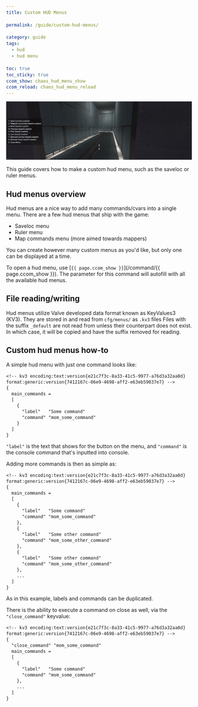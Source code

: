 ```yaml
---
title: Custom HUD Menus

permalink: /guide/custom-hud-menus/

category: guide
tags:
  - hud
  - hud menu

toc: true
toc_sticky: true
ccom_show: chaos_hud_menu_show
ccom_reload: chaos_hud_menu_reload
---
```


![Hud Menu](/assets/images/custom-hud-menus_guide/custom-hud-menus-header.png)

This guide covers how to make a custom hud menu, such as the saveloc or ruler menus.

## Hud menus overview
Hud menus are a nice way to add many commands/cvars into a single menu.
There are a few hud menus that ship with the game:
- Saveloc menu
- Ruler menu
- Map commands menu (more aimed towards mappers)

You can create however many custom menus as you'd like, but only one can be displayed at a time.

To open a hud menu, use [`{{ page.ccom_show }}`](/command/{{ page.ccom_show }}).
The parameter for this command will autofill with all the available hud menus.

## File reading/writing
Hud menus utilize Valve developed data format known as KeyValues3 (KV3). They are stored in and read from `cfg/menus/` as `.kv3` files
Files with the suffix `_default` are not read from unless their counterpart does not exist. 
In which case, it will be copied and have the suffix removed for reading.

## Custom hud menus how-to
A simple hud menu with just one command looks like:
```
<!-- kv3 encoding:text:version{e21c7f3c-8a33-41c5-9977-a76d3a32aa0d} format:generic:version{7412167c-06e9-4698-aff2-e63eb59037e7} -->
{
  main_commands =
  [
    {
      "label"   "Some command"
      "command" "mom_some_command"
    }
  ]
}
```
`"label"` is the text that shows for the button on the menu, and `"command"` is the console command that's inputted into console.

Adding more commands is then as simple as:
```
<!-- kv3 encoding:text:version{e21c7f3c-8a33-41c5-9977-a76d3a32aa0d} format:generic:version{7412167c-06e9-4698-aff2-e63eb59037e7} -->
{
  main_commands =
  [
    {
      "label"   "Some command"
      "command" "mom_some_command"
    },
    {
      "label"   "Some other command"
      "command" "mom_some_other_command"
    },
    {
      "label"   "Some other command"
      "command" "mom_some_other_command"
    },
    ...
  ]
}
```
As in this example, labels and commands can be duplicated.

There is the ability to execute a command on close as well, via the `"close_command"` keyvalue:
```
<!-- kv3 encoding:text:version{e21c7f3c-8a33-41c5-9977-a76d3a32aa0d} format:generic:version{7412167c-06e9-4698-aff2-e63eb59037e7} -->
{
  "close_command" "mom_some_command"
  main_commands =
  [
    {
      "label"   "Some command"
      "command" "mom_some_command"
    },
    ...
  ]
}
```
